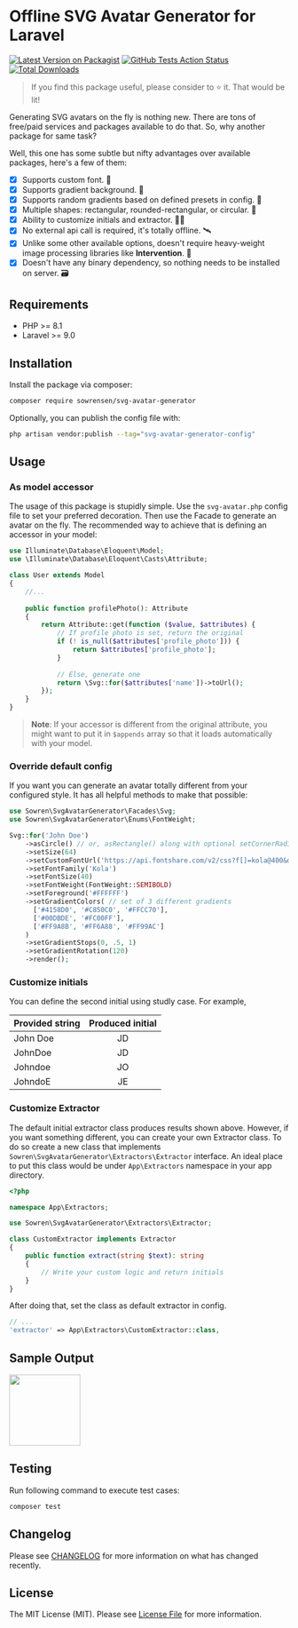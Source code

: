 # Offline SVG Avatar Generator for Laravel

[![Latest Version on Packagist](https://img.shields.io/packagist/v/sowrensen/svg-avatar-generator.svg)](https://packagist.org/packages/sowrensen/svg-avatar-generator)
[![GitHub Tests Action Status](https://img.shields.io/github/actions/workflow/status/sowrensen/svg-avatar-generator/run-tests.yml?branch=main&label=Tests)](https://github.com/sowrensen/svg-avatar-generator/actions?query=workflow%3ATests+branch%3Amain)
[![Total Downloads](https://img.shields.io/packagist/dt/sowrensen/svg-avatar-generator.svg)](https://packagist.org/packages/sowrensen/svg-avatar-generator)

> If you find this package useful, please consider to ⭐ it. That would be lit!

Generating SVG avatars on the fly is nothing new. There are tons of free/paid services and packages available to do that. So, why
another package for same task?

Well, this one has some subtle but nifty advantages over available packages, here's a few of them:

- [x] Supports custom font. 🧣
- [x] Supports gradient background. 🦜
- [x] Supports random gradients based on defined presets in config. 🦚
- [x] Multiple shapes: rectangular, rounded-rectangular, or circular. 💎
- [x] Ability to customize initials and extractor. ✍🏼
- [x] No external api call is required, it's totally offline. 🛰️
- [x] Unlike some other available options, doesn't require heavy-weight image processing libraries like **Intervention**.
  🧺
- [x] Doesn't have any binary dependency, so nothing needs to be installed on server. 🗃️

## Requirements

- PHP >= 8.1
- Laravel >= 9.0

## Installation

Install the package via composer:

```bash
composer require sowrensen/svg-avatar-generator
```

Optionally, you can publish the config file with:

```bash
php artisan vendor:publish --tag="svg-avatar-generator-config"
```

## Usage

### As model accessor

The usage of this package is stupidly simple. Use the `svg-avatar.php` config file to set your preferred decoration.
Then use the Facade to generate an avatar on the fly. The recommended way to achieve that is defining an accessor in
your model:

```php
use Illuminate\Database\Eloquent\Model;
use \Illuminate\Database\Eloquent\Casts\Attribute;

class User extends Model
{
    //...
    
    public function profilePhoto(): Attribute
    {
        return Attribute::get(function ($value, $attributes) {
            // If profile photo is set, return the original
            if (! is_null($attributes['profile_photo'])) {
                return $attributes['profile_photo'];
            }
            
            // Else, generate one
            return \Svg::for($attributes['name'])->toUrl();
        });
    }
}
```

> **Note**: If your accessor is different from the original attribute, you might want to put it in `$appends` array so
> that it loads automatically with your model.

### Override default config

If you want you can generate an avatar totally different from your configured style. It has all helpful methods to make
that possible:

```php
use Sowren\SvgAvatarGenerator\Facades\Svg;
use Sowren\SvgAvatarGenerator\Enums\FontWeight;

Svg::for('John Doe')
    ->asCircle() // or, asRectangle() along with optional setCornerRadius($radius) method
    ->setSize(64)
    ->setCustomFontUrl('https://api.fontshare.com/v2/css?f[]=kola@400&display=swap')
    ->setFontFamily('Kola')
    ->setFontSize(40)
    ->setFontWeight(FontWeight::SEMIBOLD)
    ->setForeground('#FFFFFF')
    ->setGradientColors( // set of 3 different gradients
      ['#4158D0', '#C850C0', '#FFCC70'], 
      ['#00DBDE', '#FC00FF'], 
      ['#FF9A8B', '#FF6A88', '#FF99AC']
    )
    ->setGradientStops(0, .5, 1)
    ->setGradientRotation(120)
    ->render();
```

### Customize initials

You can define the second initial using studly case. For example,

| Provided string | Produced initial |
|-----------------|:----------------:|
| John Doe        |        JD        |
| JohnDoe         |        JD        |
| Johndoe         |        JO        |
| JohndoE         |        JE        |

### Customize Extractor

The default initial extractor class produces results shown above. However, if you want something different, you can create your own Extractor class. To do so create a new class that implements `Sowren\SvgAvatarGenerator\Extractors\Extractor` interface. An ideal place to put this class would be under `App\Extractors` namespace in your app directory.

```php
<?php

namespace App\Extractors;

use Sowren\SvgAvatarGenerator\Extractors\Extractor;

class CustomExtractor implements Extractor
{
    public function extract(string $text): string
    {
        // Write your custom logic and return initials
    }
}
```

After doing that, set the class as default extractor in config.

```php
// ...
'extractor' => App\Extractors\CustomExtractor::class,
```

## Sample Output

<img src="https://user-images.githubusercontent.com/13097375/235597587-791dc36f-640a-47a2-8717-337edcfe3612.png" height="128"/>

## Testing

Run following command to execute test cases:

```bash
composer test
```

## Changelog

Please see [CHANGELOG](CHANGELOG.md) for more information on what has changed recently.

## License

The MIT License (MIT). Please see [License File](LICENSE.md) for more information.

